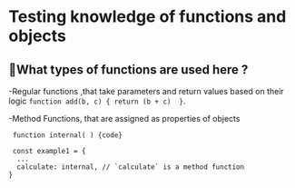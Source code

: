 # Testing knowledge of functions and objects

## 🤔What types of functions are used here ?

-Regular functions ,that take parameters and return values based on their logic ```function add(b, c) {
  return (b + c)  }```.

-Method Functions, that are assigned as properties of objects 
```
 function internal( ) {code}

 const example1 = {
  ...
  calculate: internal, // `calculate` is a method function
}